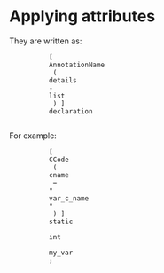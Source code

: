 

Applying attributes
===================

They are written as:

``` {.vala}
          [ 
          AnnotationName
           ( 
          details
          -
          list
           ) ]
          declaration
        
```

For example:

``` {.vala}
          [ 
          CCode
           ( 
          cname
           = 
          "
          var_c_name
          "
           ) ]
          static
           
          int
           
          my_var
          ;
        
```

